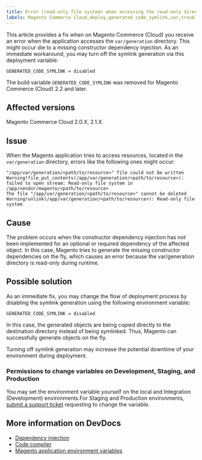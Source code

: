```yaml
---
title: Error (read-only file system) when accessing the read-only directory var generation
labels: Magento Commerce Cloud,deploy,generated_code_symlink,var,troubleshooting,var/generation
---
```


This article provides a fix when on Magento Commerce (Cloud) you receive an error when the application accesses the `` var/generation `` directory. This might occur die to a missing constructor dependency injection. As an immediate workaround, you may turn off the symlink generation via this deployment variable:

<pre><code class="language-clike">GENERATED_CODE_SYMLINK = disabled</code></pre>

<p class="warning">The build variable <code>GENERATED_CODE_SYMLINK</code> was removed for Magento Commerce (Cloud) 2.2 and later.</p>

## Affected versions

Magento Commerce Cloud 2.0.X, 2.1.X

## Issue

When the Magento application tries to access resources, located in the `` var/generation `` directory, errors like the following ones might occur:

<pre><code class="language-clike">"/app/var/generation/&lt;path/to/resource>" file could not be written Warning!file_put_contents(/app/var/generation/&lt;path/to/resource>): failed to open stream: Read-only file system in /app/vendor/magento/&lt;path/to/resource>
The file "/app/var/generation/&lt;path/to/resource>" cannot be deleted Warning!unlink(/app/var/generation/&lt;path/to/resource>): Read-only file system
</code></pre>

## Cause

The problem occurs when the constructor dependency injection has not been implemented for an optional or required dependency of the affected object. In this case, Magento tries to generate the missing constructor dependencies on the fly, which causes an error because the var/generation directory is read-only during runtime.

## Possible solution

As an immediate fix, you may change the flow of deployment process by disabling the symlink generation using the following environment variable:

<pre><code class="language-clike">GENERATED_CODE_SYMLINK = disabled</code></pre>

In this case, the generated objects are being copied directly to the destination directory instead of being symlinked. Thus, Magento can successfully generate objects on the fly.

<p class="warning">Turning off symlink generation may increase the potential downtime of your environment during deployment.</p>

### Permissions to change variables on Development, Staging, and Production

You may set the environment variable yourself on the local and Integration (Development) environments.For Staging and Production environments, [submit a support ticket](https://support.magento.com/hc/en-us/articles/360019088251) requesting to change the variable.

## More information on DevDocs

* [Dependency injection](http://devdocs.magento.com/guides/v2.2/extension-dev-guide/depend-inj.html)
* [Code compiler](http://devdocs.magento.com/guides/v2.2/config-guide/cli/config-cli-subcommands-compiler.html)
* [Magento application environment variables](http://devdocs.magento.com/guides/v2.2/cloud/env/environment-vars_magento.html)